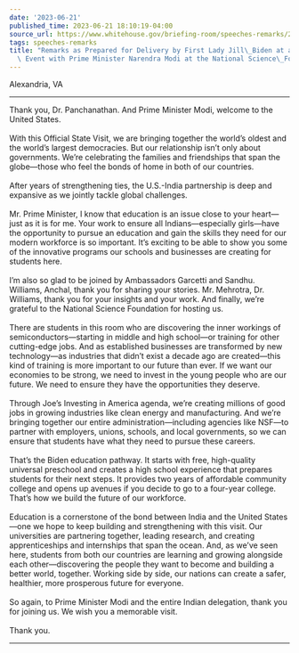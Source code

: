 ```yaml
---
date: '2023-06-21'
published_time: 2023-06-21 18:10:19-04:00
source_url: https://www.whitehouse.gov/briefing-room/speeches-remarks/2023/06/21/remarks-as-prepared-for-delivery-by-first-lady-jill-biden-at-a-workforce-event-with-prime-minister-narendra-modi-at-the-national-science-foundation/
tags: speeches-remarks
title: "Remarks as Prepared for Delivery by First Lady Jill\_Biden at a Workforce\
  \ Event with Prime Minister Narendra Modi at the National Science\_Foundation"
---
```

 
Alexandria, VA

------------------------------------------------------------------------

Thank you, Dr. Panchanathan. And Prime Minister Modi, welcome to the
United States.   
   
With this Official State Visit, we are bringing together the world’s
oldest and the world’s largest democracies. But our relationship isn’t
only about governments. We’re celebrating the families and friendships
that span the globe—those who feel the bonds of home in both of our
countries.     
   
After years of strengthening ties, the U.S.-India partnership is deep
and expansive as we jointly tackle global challenges.   
   
Mr. Prime Minister, I know that education is an issue close to your
heart—just as it is for me. Your work to ensure all Indians—especially
girls—have the opportunity to pursue an education and gain the skills
they need for our modern workforce is so important. It’s exciting to be
able to show you some of the innovative programs our schools and
businesses are creating for students here.   
   
I’m also so glad to be joined by Ambassadors Garcetti and Sandhu.
Williams, Anchal, thank you for sharing your stories. Mr. Mehrotra, Dr.
Williams, thank you for your insights and your work. And finally, we’re
grateful to the National Science Foundation for hosting us.  
   
There are students in this room who are discovering the inner workings
of semiconductors—starting in middle and high school—or training for
other cutting-edge jobs. And as established businesses are transformed
by new technology—as industries that didn’t exist a decade ago are
created—this kind of training is more important to our future than ever.
If we want our economies to be strong, we need to invest in the young
people who are our future. We need to ensure they have the opportunities
they deserve.   
   
Through Joe’s Investing in America agenda, we’re creating millions of
good jobs in growing industries like clean energy and manufacturing. And
we’re bringing together our entire administration—including agencies
like NSF—to partner with employers, unions, schools, and local
governments, so we can ensure that students have what they need to
pursue these careers.  
   
That’s the Biden education pathway. It starts with free, high-quality
universal preschool and creates a high school experience that prepares
students for their next steps. It provides two years of affordable
community college and opens up avenues if you decide to go to a
four-year college. That’s how we build the future of our workforce.   
   
Education is a cornerstone of the bond between India and the United
States—one we hope to keep building and strengthening with this visit.
Our universities are partnering together, leading research, and creating
apprenticeships and internships that span the ocean. And, as we’ve seen
here, students from both our countries are learning and growing
alongside each other—discovering the people they want to become and
building a better world, together. Working side by side, our nations can
create a safer, healthier, more prosperous future for everyone.   
   
So again, to Prime Minister Modi and the entire Indian delegation, thank
you for joining us. We wish you a memorable visit.   
   
Thank you. 

------------------------------------------------------------------------

